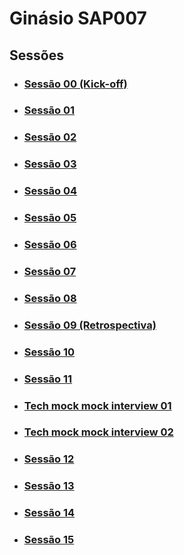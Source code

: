 # Ginásio SAP007

## Sessões

- ### [Sessão 00 (Kick-off)](./session-00/README.md)

- ### [Sessão 01](./session-01/README.md)

- ### [Sessão 02](./session-02/README.md)

- ### [Sessão 03](./session-03/README.md)

- ### [Sessão 04](./session-04/README.md)

- ### [Sessão 05](./session-05/README.md)

- ### [Sessão 06](./session-06/README.md)

- ### [Sessão 07](./session-07/README.md)

- ### [Sessão 08](./session-08/README.md)

- ### [Sessão 09 (Retrospectiva)](./session-09/README.md)

- ### [Sessão 10](./session-10/README.md)

- ### [Sessão 11](./session-11/README.md)

- ### [Tech mock mock interview 01](./tech-mock-mock-interview-01/README.md)

- ### [Tech mock mock interview 02](./tech-mock-mock-interview-02/README.md)

- ### [Sessão 12](./session-12/README.md)

- ### [Sessão 13](./session-13/README.md)

- ### [Sessão 14](./session-14/README.md)

- ### [Sessão 15](./session-15/README.md)
